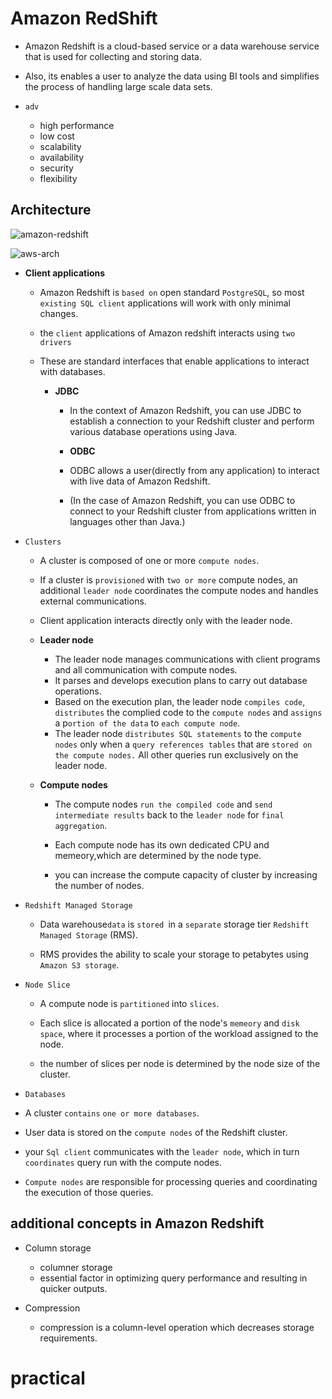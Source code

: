 # Amazon RedShift

- Amazon Redshift is a cloud-based service or a data warehouse service that is used for collecting and storing data.

- Also, its enables a user to analyze the data using BI tools and simplifies the process of handling large scale data sets.

- `adv`

    - high performance
    - low cost
    - scalability
    - availability
    - security
    - flexibility

## Architecture


![amazon-redshift](https://github.com/anupmaharzn/intro-to-aws/assets/34486226/298fc954-afdd-4b11-b3a6-c3d6264e3b6d)


![aws-arch](https://github.com/anupmaharzn/intro-to-aws/assets/34486226/a7fe3aac-dc49-4caf-863e-9836159ff5ad)



- **Client applications**
    -  Amazon Redshift is `based on` open standard `PostgreSQL`, so most ` existing SQL client` applications will work with only minimal changes.

    - the `client` applications of Amazon redshift interacts using `two drivers`
    - These are standard interfaces that enable applications to interact with databases.
    
      - **JDBC**
        - In the context of Amazon Redshift, you can use JDBC to establish a connection to your Redshift cluster and perform various database operations using Java. 

        - **ODBC**
         - ODBC allows a user(directly from any application) to interact with live data of Amazon Redshift.

        - (In the case of Amazon Redshift, you can use ODBC to connect to your Redshift cluster from applications written in languages other than Java.)


- `Clusters`

    - A cluster is composed of one or more `compute nodes`. 
    - If a cluster is `provisioned` with `two or more` compute nodes, an additional `leader node` coordinates the compute nodes and handles external communications.
    - Client application interacts directly only with the leader node.

    - **Leader node**
        - The leader node manages communications with client programs and all communication with compute nodes.
        - It parses and develops execution plans to carry out database operations.
        - Based on the execution plan, the leader node `compiles code`, `distributes` the complied code to the  `compute nodes` and `assigns` a p`ortion of the data` to `each compute node`.
        - The leader node `distributes SQL statements` to the `compute nodes` only when a `query references tables` that are `stored on the compute nodes.` All other queries run exclusively on the leader node. 

    - **Compute nodes**

        - The compute nodes `run the compiled code` and `send intermediate results` back to the `leader node` for `final aggregation`.

        - Each compute node has its own dedicated CPU and memeory,which are determined by the node type.

        - you can increase the compute capacity of cluster by increasing the number of nodes.


- `Redshift Managed Storage`

    - Data warehouse` data ` is `stored `in a `separate` storage tier `Redshift Managed Storage` (RMS).

    - RMS provides the ability to scale your storage to petabytes using` Amazon S3 storage`.

    
- `Node Slice`
    - A compute node is `partitioned` into `slices`.
    - Each slice is allocated a portion of the node's `memeory` and `disk space`, where it processes a portion of the workload assigned to the node.

    - the number of slices per node is determined by the node size of the cluster.

- `Databases`

- A cluster `contains` `one or more databases`.
- User data is stored on the `compute nodes` of the Redshift cluster.
- your `Sql client` communicates with the `leader node`, which in turn `coordinates` query run with the compute nodes.
- `Compute nodes` are responsible for processing queries and coordinating the execution of those queries.

## additional concepts in Amazon Redshift

- Column storage
    - columner storage
    - essential factor in optimizing query performance and resulting in quicker outputs.

- Compression
    - compression is a column-level operation which decreases storage requirements.


# practical 
